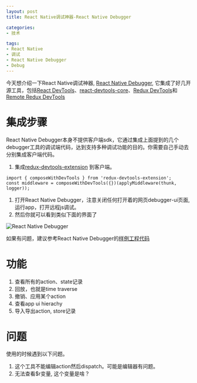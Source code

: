```yaml
---
layout: post
title: React Native调试神器-React Native Debugger

categories:
- 技术

tags:
- React Native
- 调试
- React Native Debugger
- Debug
---
```


今天想介绍一下React Native调试神器, [React Native Debugger](https://github.com/jhen0409/react-native-debugger), 它集成了好几开源工具，包括[React DevTools](https://github.com/facebook/react-devtools/tree/master/packages/react-devtools-core#requirereact-devtools-corestandalone)、[react-devtools-core](https://github.com/facebook/react-devtools/tree/master/packages/react-devtools-core#requirereact-devtools-corestandalone)、[Redux DevTools](https://github.com/gaearon/redux-devtools)和[Remote Redux DevTools](https://github.com/zalmoxisus/remote-redux-devtools)


#  集成步骤
React Native Debugger本身不提供客户端sdk，它通过集成上面提到的几个debugger工具的调试端代码，达到支持多种调试功能的目的。你需要自己手动去分别集成客户端代码。

1. 集成[redux-devtools-extension](https://github.com/gaearon/redux-devtools) 到客户端。

~~~
import { composeWithDevTools } from 'redux-devtools-extension';
const middleware = composeWithDevTools({})(applyMiddleware(thunk, logger));
~~~

1. 打开React Native Debugger，注意关闭任何打开着的网页debugger-ui页面, 运行app，打开远程js调试。
1. 然后你就可以看到类似下面的界面了

![React Native Debugger](https://cloud.githubusercontent.com/assets/3001525/15636231/9e47d322-262a-11e6-8326-9a05fc73adec.png)



如果有问题，建议参考React Native Debugger的[样例工程代码](https://github.com/jhen0409/react-native-debugger-redux-example)
# 功能
1. 查看所有的action、state记录
1. 回放，也就是time traverse
1. 撤销、应用某个action
1. 查看app ui hierachy
1. 导入导出action, store记录

# 问题
使用的时候遇到以下问题。

1. 这个工具不能编辑action然后dispatch。可能是编辑器有问题。
1. 无法查看$r变量, 这个变量是啥？
